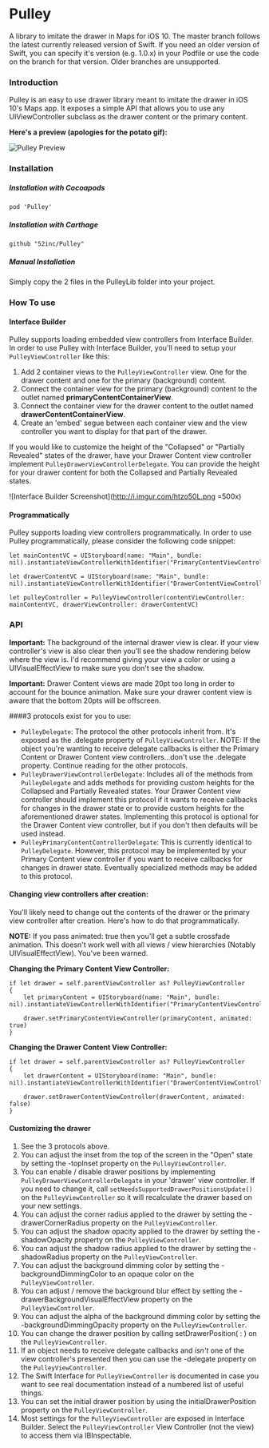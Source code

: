 # Pulley
A library to imitate the drawer in Maps for iOS 10. The master branch follows the latest currently released version of Swift. If you need an older version of Swift, you can specify it's version (e.g. 1.0.x) in your Podfile or use the code on the branch for that version. Older branches are unsupported.

### Introduction
Pulley is an easy to use drawer library meant to imitate the drawer in iOS 10's Maps app. It exposes a simple API that allows you to use any UIViewController subclass as the drawer content or the primary content.

**Here's a preview (apologies for the potato gif):**

![Pulley Preview](http://i.imgur.com/bmEWqy7.gif)

### Installation

##### Installation with Cocoapods
`pod 'Pulley'`

##### Installation with Carthage
`github "52inc/Pulley"`

##### Manual Installation
Simply copy the 2 files in the PulleyLib folder into your project.

### How To use

#### Interface Builder

Pulley supports loading embedded view controllers from Interface Builder. In order to use Pulley with Interface Builder, you'll need to setup your `PulleyViewController` like this:

1. Add 2 container views to the `PulleyViewController` view. One for the drawer content and one for the primary (background) content.
2. Connect the container view for the primary (background) content to the outlet named **primaryContentContainerView**.
3. Connect the container view for the drawer content to the outlet named **drawerContentContainerView**.
4. Create an 'embed' segue between each container view and the view controller you want to display for that part of the drawer.

If you would like to customize the height of the "Collapsed" or "Partially Revealed" states of the drawer, have your Drawer Content view controller implement `PulleyDrawerViewControllerDelegate`. You can provide the height for your drawer content for both the Collapsed and Partially Revealed states.

![Interface Builder Screenshot](http://i.imgur.com/htzo50L.png =500x)


#### Programmatically

Pulley supports loading view controllers programmatically. In order to use Pulley programmatically, please consider the following code snippet:

`````
let mainContentVC = UIStoryboard(name: "Main", bundle: nil).instantiateViewControllerWithIdentifier("PrimaryContentViewController")

let drawerContentVC = UIStoryboard(name: "Main", bundle: nil).instantiateViewControllerWithIdentifier("DrawerContentViewController")

let pulleyController = PulleyViewController(contentViewController: mainContentVC, drawerViewController: drawerContentVC)

`````
### API

**Important:** The background of the internal drawer view is clear. If your view controller's view is also clear then you'll see the shadow rendering below where the view is. I'd recommend giving your view a color or using a UIVisualEffectView to make sure you don't see the shadow.

**Important:** Drawer Content views are made 20pt too long in order to account for the bounce animation. Make sure your drawer content view is aware that the bottom 20pts will be offscreen.

####3 protocols exist for you to use:

* `PulleyDelegate`: The protocol the other protocols inherit from. It's exposed as the .delegate property of `PulleyViewController`. NOTE: If the object you're wanting to receive delegate callbacks is either the Primary Content or Drawer Content view controllers...don't use the .delegate property. Continue reading for the other protocols.
* `PulleyDrawerViewControllerDelegate`: Includes all of the methods from `PulleyDelegate` and adds methods for providing custom heights for the Collapsed and Partially Revealed states. Your Drawer Content view controller should implement this protocol if it wants to receive callbacks for changes in the drawer state or to provide custom heights for the aforementioned drawer states. Implementing this protocol is optional for the Drawer Content view controller, but if you don't then defaults will be used instead.
* `PulleyPrimaryContentControllerDelegate`: This is currently identical to `PulleyDelegate`. However, this protocol may be implemented by your Primary Content view controller if you want to receive callbacks for changes in drawer state. Eventually specialized methods may be added to this protocol.

#### Changing view controllers after creation:

You'll likely need to change out the contents of the drawer or the primary view controller after creation. Here's how to do that programmatically.

**NOTE:** If you pass animated: true then you'll get a subtle crossfade animation. This doesn't work well with all views / view hierarchies (Notably UIVisualEffectView). You've been warned.

**Changing the Primary Content View Controller:**

`````
if let drawer = self.parentViewController as? PulleyViewController
{
    let primaryContent = UIStoryboard(name: "Main", bundle: nil).instantiateViewControllerWithIdentifier("PrimaryContentViewController")

    drawer.setPrimaryContentViewController(primaryContent, animated: true)
}      

`````

**Changing the Drawer Content View Controller:**

`````
if let drawer = self.parentViewController as? PulleyViewController
{
    let drawerContent = UIStoryboard(name: "Main", bundle: nil).instantiateViewControllerWithIdentifier("DrawerContentViewController")

    drawer.setDrawerContentViewController(drawerContent, animated: false)
}      

`````

#### Customizing the drawer

1. See the 3 protocols above.
2. You can adjust the inset from the top of the screen in the "Open" state by setting the -topInset property on the `PulleyViewController`.
3. You can enable / disable drawer positions by implementing `PulleyDrawerViewControllerDelegate` in your 'drawer' view controller. If you need to change it, call `setNeedsSupportedDrawerPositionsUpdate()` on the `PulleyViewController` so it will recalculate the drawer based on your new settings.
4. You can adjust the corner radius applied to the drawer by setting the -drawerCornerRadius property on the `PulleyViewController`.
5. You can adjust the shadow opacity applied to the drawer by setting the -shadowOpacity property on the `PulleyViewController`.
6. You can adjust the shadow radius applied to the drawer by setting the -shadowRadius property on the `PulleyViewController`.
7. You can adjust the background dimming color by setting the -backgroundDimmingColor to an opaque color on the `PulleyViewController`.
8. You can adjust / remove the background blur effect by setting the -drawerBackgroundVisualEffectView property on the `PulleyViewController`.
9. You can adjust the alpha of the background dimming color by setting the -backgroundDimmingOpacity property on the `PulleyViewController`.
10. You can change the drawer position by calling setDrawerPosition( : ) on the `PulleyViewController`.
11. If an object needs to receive delegate callbacks and _isn't_ one of the view controller's presented then you can use the -delegate property on the `PulleyViewController`.
12. The Swift Interface for `PulleyViewController` is documented in case you want to see real documentation instead of a numbered list of useful things.
13. You can set the initial drawer position by using the initialDrawerPosition property on the `PulleyViewController`.
14. Most settings for the `PulleyViewController` are exposed in Interface Builder. Select the `PulleyViewController` View Controller (not the view) to access them via IBInspectable.
